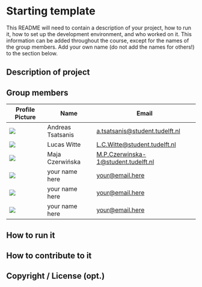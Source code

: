 # Starting template

This README will need to contain a description of your project, how to run it, how to set up the development environment, and who worked on it.
This information can be added throughout the course, except for the names of the group members.
Add your own name (do not add the names for others!) to the section below.

## Description of project

## Group members

| Profile Picture | Name | Email |
|---|---|---|
| ![](https://cdn.discordapp.com/attachments/364480706279112725/1077907371113857115/pfp2.png) | Andreas Tsatsanis | a.tsatsanis@student.tudelft.nl |
| ![](https://eu.ui-avatars.com/api/?name=hi&length=4&size=50&color=DDD&background=1c542d&font-size=0.325) | Lucas Witte | L.C.Witte@student.tudelft.nl |
| ![](https://eu.ui-avatars.com/api/?name=hi&length=4&size=50&color=DDD&background=1c112d&font-size=0.325) | Maja Czerwińska | M.P.Czerwinska-1@student.tudelft.nl |
| ![](https://eu.ui-avatars.com/api/?name=hi&length=4&size=50&color=DDD&background=777&font-size=0.325) | your name here | your@email.here |
| ![](https://eu.ui-avatars.com/api/?name=hi&length=4&size=50&color=DDD&background=777&font-size=0.325) | your name here | your@email.here |
| ![](https://eu.ui-avatars.com/api/?name=hi&length=4&size=50&color=DDD&background=777&font-size=0.325) | your name here | your@email.here |

<!-- Instructions (remove once assignment has been completed -->
<!-- - Add (only!) your own name to the table above (use Markdown formatting) -->
<!-- - Mention your *student* email address -->
<!-- - Preferably add a recognizable photo, otherwise add your GitLab photo -->
<!-- - (please make sure the photos have the same size) --> 

## How to run it

## How to contribute to it

## Copyright / License (opt.)
